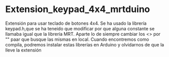 # Extension_keypad_4x4_mrtduino
Extensión para usar teclado de botones 4x4. Se ha usado la librería keypad.h,que se ha teneido que modificar por que alguna constante se llamaba igual 
que la librería MRT. Aparte lo de siempre cambiar los <> por "" paar que busque las mismas en local. Cuando encontremos como compila, podremos
instalar estas librerías en Arduino y olvidarnos de que la lleve la extensión
